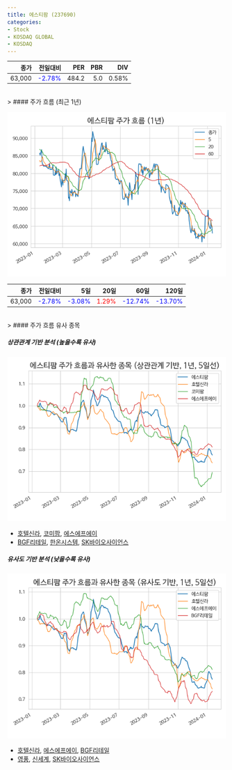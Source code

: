 ```yaml
---
title: 에스티팜 (237690)
categories:
- Stock
- KOSDAQ GLOBAL
- KOSDAQ
---
```


|종가|전일대비|PER|PBR|DIV|
|---:|-------:|--:|--:|--:|
|63,000|<span style="color: blue">-2.78%</span>|484.2|5.0|0.58%|

<!-- more -->
<br>
> #### 주가 흐름 (최근 1년)

![237690](/assets/images/stock/237690.png)

|종가|전일대비|5일|20일|60일|120일|
|---:|-------:|--:|---:|---:|----:|
|63,000|<span style="color: blue">-2.78%</span>|<span style="color: blue">-3.08%</span>|<span style="color: red">1.29%</span>|<span style="color: blue">-12.74%</span>|<span style="color: blue">-13.70%</span>|

<br>
> #### 주가 흐름 유사 종목

##### 상관관계 기반 분석 (높을수록 유사)
![237690](/assets/images/stock/237690_corr.png)
- [호텔신라](/008770/), [코미팜](/041960/), [에스에프에이](/056190/)
- [BGF리테일](/282330/), [한온시스템](/018880/), [SK바이오사이언스](/302440/)

##### 유사도 기반 분석 (낮을수록 유사)	
![237690](/assets/images/stock/237690_sim.png)
- [호텔신라](/008770/), [에스에프에이](/056190/), [BGF리테일](/282330/)
- [영풍](/000670/), [신세계](/004170/), [SK바이오사이언스](/302440/)